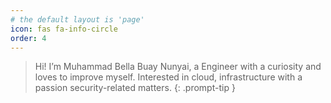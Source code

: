 ```yaml
---
# the default layout is 'page'
icon: fas fa-info-circle
order: 4
---
```


> Hi! I’m Muhammad Bella Buay Nunyai, a Engineer with a curiosity and loves to improve myself. Interested in cloud, infrastructure with a passion security-related matters.
{: .prompt-tip }
